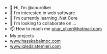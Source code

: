 - 👋 Hi, I’m @onurolker
- 👀 I’m interested in web software
- 🌱 I’m currently learning .Net Core
- 💞️ I’m looking to collaborate on ...
- 📫 How to reach me onur_olker@hotmail.com
- My projects
- www.hasskabalmoc.com
- www.iqledsistemleri.com

<!---
onurolker/onurolker is a ✨ special ✨ repository because its `README.md` (this file) appears on your GitHub profile.
You can click the Preview link to take a look at your changes.
--->
